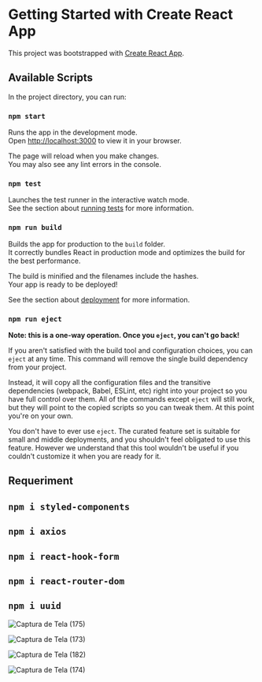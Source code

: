 # Getting Started with Create React App

This project was bootstrapped with [Create React App](https://github.com/facebook/create-react-app).

## Available Scripts

In the project directory, you can run:

### `npm start`

Runs the app in the development mode.\
Open [http://localhost:3000](http://localhost:3000) to view it in your browser.

The page will reload when you make changes.\
You may also see any lint errors in the console.

### `npm test`

Launches the test runner in the interactive watch mode.\
See the section about [running tests](https://facebook.github.io/create-react-app/docs/running-tests) for more information.

### `npm run build`

Builds the app for production to the `build` folder.\
It correctly bundles React in production mode and optimizes the build for the best performance.

The build is minified and the filenames include the hashes.\
Your app is ready to be deployed!

See the section about [deployment](https://facebook.github.io/create-react-app/docs/deployment) for more information.

### `npm run eject`

**Note: this is a one-way operation. Once you `eject`, you can't go back!**

If you aren't satisfied with the build tool and configuration choices, you can `eject` at any time. This command will remove the single build dependency from your project.

Instead, it will copy all the configuration files and the transitive dependencies (webpack, Babel, ESLint, etc) right into your project so you have full control over them. All of the commands except `eject` will still work, but they will point to the copied scripts so you can tweak them. At this point you're on your own.

You don't have to ever use `eject`. The curated feature set is suitable for small and middle deployments, and you shouldn't feel obligated to use this feature. However we understand that this tool wouldn't be useful if you couldn't customize it when you are ready for it.


## Requeriment

## `npm i styled-components`

## `npm i axios`

## `npm i react-hook-form`

## `npm i react-router-dom`

## `npm i uuid`


![Captura de Tela (175)](https://github.com/MKawan/app-styled-components-login-user-react/assets/51447066/c4d64c14-ecee-4aee-8f49-eee95a70de11)


![Captura de Tela (173)](https://github.com/MKawan/app-styled-components-login-user-react/assets/51447066/3c0a23d7-dde4-4854-b910-e1912182d33f)


![Captura de Tela (182)](https://github.com/MKawan/app-styled-components-login-user-react/assets/51447066/550bee30-26e5-4b13-ae71-12a0f27b5c60)


![Captura de Tela (174)](https://github.com/MKawan/app-styled-components-login-user-react/assets/51447066/ccbdbd99-39f3-4682-a8d6-cd2e7bcb110e)

